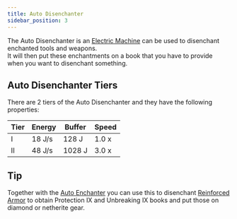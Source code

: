 ```yaml
---
title: Auto Disenchanter
sidebar_position: 3
---
```


The Auto Disenchanter is an [Electric Machine](../Electric-Machines.md) can be used to disenchant enchanted tools and weapons.  
It will then put these enchantments on a book that you have to provide when you want to disenchant something.

## Auto Disenchanter Tiers

There are 2 tiers of the Auto Disenchanter and they have the following properties:  

| Tier | Energy | Buffer |  Speed |
| ---- | ------ | ------ | ------ |
| I    | 18 J/s | 128 J  |  1.0 x |
| II   | 48 J/s | 1028 J |  3.0 x |

## Tip

Together with the [Auto Enchanter](Auto-Enchanter.md) you can use this to disenchant [Reinforced Armor](../../Armor/Armor.md#reinforced-armor) to obtain Protection IX and Unbreaking IX books and put those on diamond or netherite gear.
